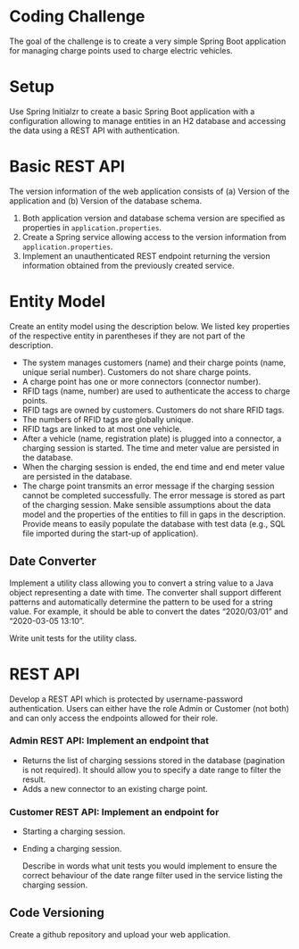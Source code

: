 # Coding Challenge
The goal of the challenge is to create a very simple Spring Boot application for managing charge points
used to charge electric vehicles.

# Setup
Use Spring Initialzr to create a basic Spring Boot application with a configuration allowing to manage
entities in an H2 database and accessing the data using a REST API with authentication.

# Basic REST API
The version information of the web application consists of (a) Version of the application and (b) Version
of the database schema.
1. Both application version and database schema version are specified as properties in
   `application.properties`.
2. Create a Spring service allowing access to the version information from `application.properties`.
3. Implement an unauthenticated REST endpoint returning the version information obtained from
   the previously created service.

# Entity Model
   Create an entity model using the description below. We listed key properties of the respective entity in
   parentheses if they are not part of the description.
- The system manages customers (name) and their charge points (name, unique serial number).
  Customers do not share charge points.
- A charge point has one or more connectors (connector number).
- RFID tags (name, number) are used to authenticate the access to charge points.
- RFID tags are owned by customers. Customers do not share RFID tags.
- The numbers of RFID tags are globally unique.
- RFID tags are linked to at most one vehicle.
- After a vehicle (name, registration plate) is plugged into a connector, a charging session is
  started. The time and meter value are persisted in the database.
- When the charging session is ended, the end time and end meter value are persisted in the
  database.
- The charge point transmits an error message if the charging session cannot be completed
  successfully. The error message is stored as part of the charging session.
  Make sensible assumptions about the data model and the properties of the entities to fill in gaps in the
  description.
  Provide means to easily populate the database with test data (e.g., SQL file imported during the start-up
  of application).

## Date Converter
  Implement a utility class allowing you to convert a string value to a Java object representing a date with
  time. The converter shall support different patterns and automatically determine the pattern to be used
  for a string value. For example, it should be able to convert the dates “2020/03/01” and “2020-03-05 13:10”.

  Write unit tests for the utility class.

# REST API
  Develop a REST API which is protected by username-password authentication. Users can either have the
  role Admin or Customer (not both) and can only access the endpoints allowed for their role.
### Admin REST API: Implement an endpoint that
- Returns the list of charging sessions stored in the database (pagination is not required). It should
  allow you to specify a date range to filter the result.
- Adds a new connector to an existing charge point.

### Customer REST API: Implement an endpoint for
- Starting a charging session.
- Ending a charging session.

  Describe in words what unit tests you would implement to ensure the correct behaviour of the date
  range filter used in the service listing the charging session.

## Code Versioning
  Create a github repository and upload your web application.